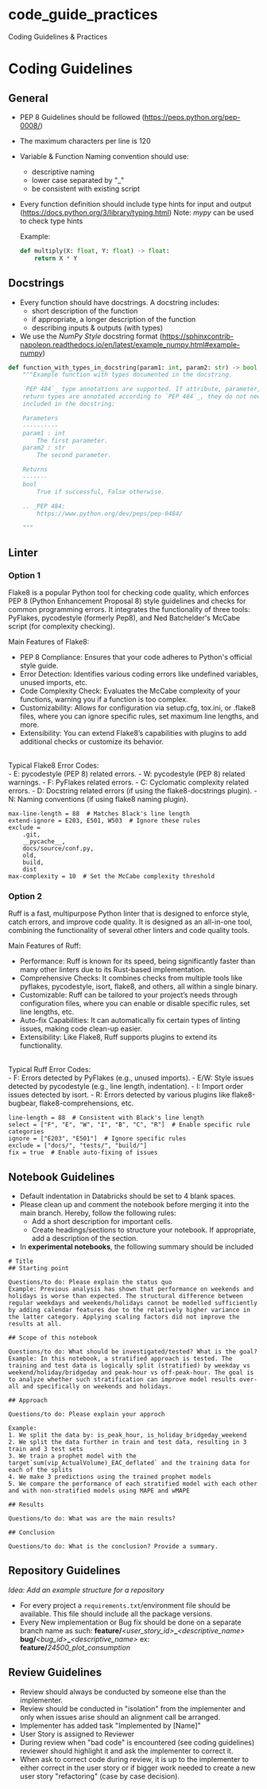 # code_guide_practices
Coding Guidelines &amp; Practices

# Coding Guidelines
## General
- PEP 8 Guidelines should be followed  (https://peps.python.org/pep-0008/)
- The maximum characters per line is 120
- Variable & Function Naming convention should use:
     - descriptive naming
     - lower case separated by "_"
     - be consistent with existing script
- Every function definition should include type hints for input and output (https://docs.python.org/3/library/typing.html)
Note: *mypy* can be used to check type hints

  Example:
  ```python
  def multiply(X: float, Y: float) -> float:
      return X * Y
  ```
 
## Docstrings
- Every function should have docstrings. A docstring includes:
     - short description of the function
     - if appropriate, a longer description of the function
     - describing inputs & outputs (with types)
- We use the *NumPy Style* docstring format (https://sphinxcontrib-napoleon.readthedocs.io/en/latest/example_numpy.html#example-numpy)

```python
def function_with_types_in_docstring(param1: int, param2: str) -> bool:
    """Example function with types documented in the docstring.

    `PEP 484`_ type annotations are supported. If attribute, parameter, and
    return types are annotated according to `PEP 484`_, they do not need to be
    included in the docstring:

    Parameters
    ----------
    param1 : int
        The first parameter.
    param2 : str
        The second parameter.

    Returns
    -------
    bool
        True if successful, False otherwise.

    .. _PEP 484:
        https://www.python.org/dev/peps/pep-0484/

    """
```

## Linter
### Option 1
Flake8 is a popular Python tool for checking code quality, which enforces PEP 8 (Python Enhancement Proposal 8) style guidelines and checks for common programming errors. It integrates the functionality of three tools: PyFlakes, pycodestyle (formerly Pep8), and Ned Batchelder's McCabe script (for complexity checking).

<h> Main Features of Flake8: </h>

- PEP 8 Compliance: Ensures that your code adheres to Python's official style guide.
- Error Detection: Identifies various coding errors like undefined variables, unused imports, etc.
- Code Complexity Check: Evaluates the McCabe complexity of your functions, warning you if a function is too complex.
- Customizability: Allows for configuration via setup.cfg, tox.ini, or .flake8 files, where you can ignore specific rules, set maximum line lengths, and more.
- Extensibility: You can extend Flake8’s capabilities with plugins to add additional checks or customize its behavior.
<br>
Typical Flake8 Error Codes: <br>
- E: pycodestyle (PEP 8) related errors.
- W: pycodestyle (PEP 8) related warnings.
- F: PyFlakes related errors.
- C: Cyclomatic complexity related errors.
- D: Docstring related errors (if using the flake8-docstrings plugin).
- N: Naming conventions (if using flake8 naming plugin).

```[flake8]
max-line-length = 88  # Matches Black's line length
extend-ignore = E203, E501, W503  # Ignore these rules
exclude = 
    .git,
    __pycache__,
    docs/source/conf.py,
    old,
    build,
    dist
max-complexity = 10  # Set the McCabe complexity threshold
```
### Option 2
Ruff is a fast, multipurpose Python linter that is designed to enforce style, catch errors, and improve code quality. It is designed as an all-in-one tool, combining the functionality of several other linters and code quality tools.

<h> Main Features of Ruff: </h>

- Performance: Ruff is known for its speed, being significantly faster than many other linters due to its Rust-based implementation.
- Comprehensive Checks: It combines checks from multiple tools like pyflakes, pycodestyle, isort, flake8, and others, all within a single binary.
- Customizable: Ruff can be tailored to your project’s needs through configuration files, where you can enable or disable specific rules, set line lengths, etc.
- Auto-fix Capabilities: It can automatically fix certain types of linting issues, making code clean-up easier.
- Extensibility: Like Flake8, Ruff supports plugins to extend its functionality.
<br>
Typical Ruff Error Codes: <br>
- F: Errors detected by PyFlakes (e.g., unused imports).
- E/W: Style issues detected by pycodestyle (e.g., line length, indentation).
- I: Import order issues detected by isort.
- R: Errors detected by various plugins like flake8-bugbear, flake8-comprehensions, etc.

```[tool.ruff]
line-length = 88  # Consistent with Black's line length
select = ["F", "E", "W", "I", "B", "C", "R"]  # Enable specific rule categories
ignore = ["E203", "E501"]  # Ignore specific rules
exclude = ["docs/", "tests/", "build/"]
fix = true  # Enable auto-fixing of issues
```


## Notebook Guidelines
- Default indentation in Databricks should be set to 4 blank spaces.
- Please clean up and comment the notebook before merging it into the main branch. Hereby, follow the following rules:
    - Add a short description for important cells.
    - Create headings/sections to structure your notebook. If appropriate, add a description of the section.
- In **experimental notebooks**, the following summary should be included 
```
# Title
## Starting point

Questions/to do: Please explain the status quo
Example: Previous analysis has shown that performance on weekends and holidays is worse than expected. The structural difference between regular weekdays and weekends/holidays cannot be modelled sufficiently by adding calendar features due to the relatively higher variance in the latter category. Applying scaling factors did not improve the results at all. 

## Scope of this notebook

Questions/to do: What should be investigated/tested? What is the goal?
Example: In this notebook, a stratified approach is tested. The training and test data is logically split (stratified) by weekday vs weekend/holiday/bridgeday and peak-hour vs off-peak-hour. The goal is to analyze whether such stratification can improve model results over-all and specifically on weekends and holidays.

## Approach

Questions/to do: Please explain your approch

Example:
1. We split the data by: is_peak_hour, is_holiday_bridgeday_weekend
2. We split the data further in train and test data, resulting in 3 train and 3 test sets
3. We train a prophet model with the target`sum(vip_ActualVolume)_EAC_deflated` and the training data for each of the splits
4. We make 3 predictions using the trained prophet models
5. We compare the performance of each stratified model with each other and with non-stratified models using MAPE and wMAPE

## Results

Questions/to do: What was are the main results?

## Conclusion

Questions/to do: What is the conclusion? Provide a summary.
``` 

## Repository Guidelines

*Idea: Add an example structure for a repository*
- For every project a `requirements.txt`/environment file should be available. This file should include all the package versions. 
- Every New implementation or Bug fix should be done on a separate branch name as such:
**feature/**_<user_story_id>_**_**_<descriptive_name>_
**bug/**_<bug_id>_**_**_<descriptive_name>_
ex: **feature/**_24500_plot_consumption_

## Review Guidelines 
- Review should always be conducted by someone else than the implementer.
- Review should be conducted in "isolation" from the implementer and only when issues arise should an alignment call be arranged.
- Implementer has added task "Implemented by [Name]"
- User Story is assigned to Reviewer
- During review when "bad code" is encountered (see coding guidelines) reviewer should highlight it and ask the implementer to correct it.
- When ask to correct code during review, it is up to the implementer to either correct in the user story or if bigger work needed to create a new user story "refactoring" (case by case decision).
